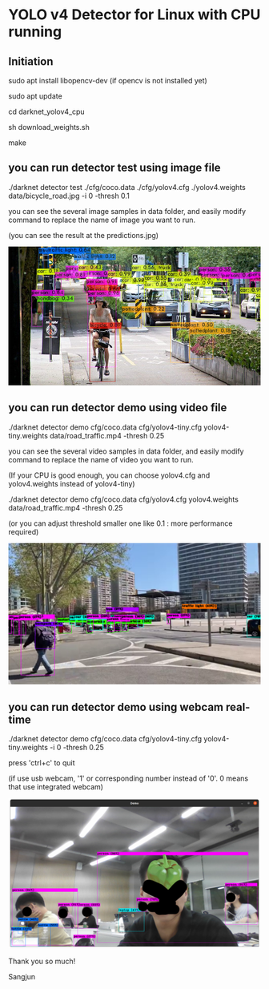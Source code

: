 # YOLO v4 Detector for Linux with CPU running


## Initiation

sudo apt install libopencv-dev
(if opencv is not installed yet)

sudo apt update

cd darknet_yolov4_cpu

sh download_weights.sh

make


## you can run detector test using image file

<command>

./darknet detector test ./cfg/coco.data ./cfg/yolov4.cfg ./yolov4.weights data/bicycle_road.jpg -i 0 -thresh 0.1

you can see the several image samples in data folder, and easily modify command to replace the name of image you want to run.

(you can see the result at the predictions.jpg)

![predictions_bicycle_road.jpg sample](image.png)


## you can run detector demo using video file

<command>

./darknet detector demo cfg/coco.data cfg/yolov4-tiny.cfg yolov4-tiny.weights data/road_traffic.mp4 -thresh 0.25

you can see the several video samples in data folder, and easily modify command to replace the name of video you want to run.

(If your CPU is good enough, you can choose yolov4.cfg and yolov4.weights instead of yolov4-tiny)

./darknet detector demo cfg/coco.data cfg/yolov4.cfg yolov4.weights data/road_traffic.mp4 -thresh 0.25

(or you can adjust threshold smaller one like 0.1 : more performance required)

![demo road_traffic.mp4 sample capture](image-2.png)


## you can run detector demo using webcam real-time

./darknet detector demo cfg/coco.data cfg/yolov4-tiny.cfg yolov4-tiny.weights -i 0 -thresh 0.25

press 'ctrl+c' to quit

(if use usb webcam, '1' or corresponding number instead of '0'. 0 means that use integrated webcam)

![demo webcam real-time](image-1.png)

Thank you so much!

Sangjun